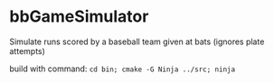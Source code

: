 # bbGameSimulator
Simulate runs scored by a baseball team given at bats (ignores plate attempts)

build with command:  ```cd bin; cmake -G Ninja ../src; ninja```
